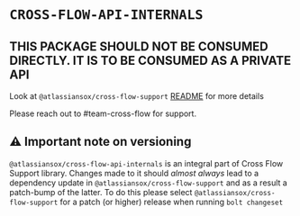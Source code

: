 # `CROSS-FLOW-API-INTERNALS`

## THIS PACKAGE SHOULD NOT BE CONSUMED DIRECTLY. IT IS TO BE CONSUMED AS A PRIVATE API

Look at `@atlassiansox/cross-flow-support` [README](../cross-flow-support/README.md) for more details

Please reach out to #team-cross-flow for support.

## ⚠️ Important note on versioning

`@atlassiansox/cross-flow-api-internals` is an integral part of Cross Flow Support library.
Changes made to it should _almost always_ lead to a dependency update in `@atlassiansox/cross-flow-support` and as a result a patch-bump of the latter.
To do this please select `@atlassiansox/cross-flow-support` for a patch (or higher) release when running `bolt changeset`

